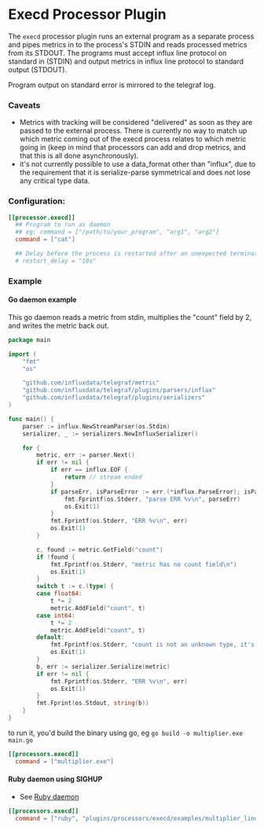 # Execd Processor Plugin

The `execd` processor plugin runs an external program as a separate process and
pipes metrics in to the process's STDIN and reads processed metrics from its STDOUT.
The programs must accept influx line protocol on standard in (STDIN) and output
metrics in influx line protocol to standard output (STDOUT).

Program output on standard error is mirrored to the telegraf log.

### Caveats

- Metrics with tracking will be considered "delivered" as soon as they are passed
  to the external process. There is currently no way to match up which metric
  coming out of the execd process relates to which metric going in (keep in mind
  that processors can add and drop metrics, and that this is all done 
  asynchronously).
- it's not currently possible to use a data_format other than "influx", due to
  the requirement that it is serialize-parse symmetrical and does not lose any
  critical type data.

### Configuration:

```toml
[[processor.execd]]
  ## Program to run as daemon
  ## eg: command = ["/path/to/your_program", "arg1", "arg2"]
  command = ["cat"]

  ## Delay before the process is restarted after an unexpected termination
  # restart_delay = "10s"
```

### Example

#### Go daemon example

This go daemon reads a metric from stdin, multiplies the "count" field by 2,
and writes the metric back out.

```go
package main

import (
	"fmt"
	"os"

	"github.com/influxdata/telegraf/metric"
	"github.com/influxdata/telegraf/plugins/parsers/influx"
	"github.com/influxdata/telegraf/plugins/serializers"
)

func main() {
	parser := influx.NewStreamParser(os.Stdin)
	serializer, _ := serializers.NewInfluxSerializer()

	for {
		metric, err := parser.Next()
		if err != nil {
			if err == influx.EOF {
				return // stream ended
			}
			if parseErr, isParseError := err.(*influx.ParseError); isParseError {
				fmt.Fprintf(os.Stderr, "parse ERR %v\n", parseErr)
				os.Exit(1)
			}
			fmt.Fprintf(os.Stderr, "ERR %v\n", err)
			os.Exit(1)
		}

		c, found := metric.GetField("count")
		if !found {
			fmt.Fprintf(os.Stderr, "metric has no count field\n")
			os.Exit(1)
		}
		switch t := c.(type) {
		case float64:
			t *= 2
			metric.AddField("count", t)
		case int64:
			t *= 2
			metric.AddField("count", t)
		default:
			fmt.Fprintf(os.Stderr, "count is not an unknown type, it's a %T\n", c)
			os.Exit(1)
		}
		b, err := serializer.Serialize(metric)
		if err != nil {
			fmt.Fprintf(os.Stderr, "ERR %v\n", err)
			os.Exit(1)
		}
		fmt.Fprint(os.Stdout, string(b))
	}
}
```

to run it, you'd build the binary using go, eg `go build -o multiplier.exe main.go`

```toml
[[processors.execd]]
  command = ["multiplier.exe"]
```

#### Ruby daemon using SIGHUP

- See [Ruby daemon](./examples/multiplier_line_protocol/multiplier_line_protocol.rb)

```toml
[[processors.execd]]
  command = ["ruby", "plugins/processors/execd/examples/multiplier_line_protocol/multiplier_line_protocol.rb"]
```
